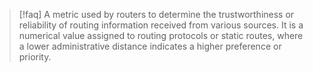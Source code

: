 >[!faq] A metric used by routers to determine the trustworthiness or reliability of routing information received from various sources. It is a numerical value assigned to routing protocols or static routes, where a lower administrative distance indicates a higher preference or priority.